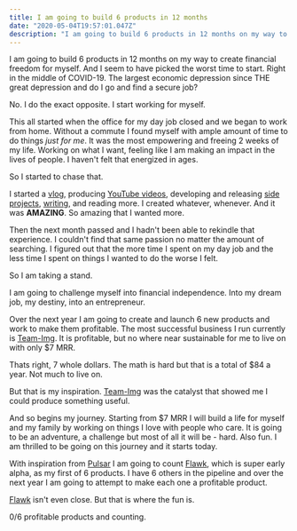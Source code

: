 ```yaml
---
title: I am going to build 6 products in 12 months
date: "2020-05-04T19:57:01.047Z"
description: "I am going to build 6 products in 12 months on my way to create financial freedom for myself. And I seem to have picked the worst time to start."
---
```


I am going to build 6 products in 12 months on my way to create financial freedom for myself. And I seem to have picked the worst time to start. Right in the middle of COVID-19. The largest economic depression since THE great depression and do I go and find a secure job?

No. I do the exact opposite. I start working for myself.

This all started when the office for my day job closed and we began to work from home. Without a commute I found myself with ample amount of time to do things _just for me_. It was the most empowering and freeing 2 weeks of my life. Working on what I want, feeling like I am making an impact in the lives of people. I haven't felt that energized in ages.

So I started to chase that.

I started a [vlog](https://www.youtube.com/playlist?list=PLCct7zpeN4PFQJ1dfW1NpCfsqBZ9shT-7), producing [YouTube videos](https://www.youtube.com/channel/UC8s7-Eb0vO7BJfudkTQUWyQ), developing and releasing [side projects](https://team-img.now.sh), [writing](https://journal.ericadamski.dev), and reading more. I created whatever, whenever. And it was **AMAZING**. So amazing that I wanted more.

Then the next month passed and I hadn't been able to rekindle that experience. I couldn't find that same passion no matter the amount of searching. I figured out that the more time I spent on my day job and the less time I spent on things I wanted to do the worse I felt.

So I am taking a stand.

I am going to challenge myself into financial independence. Into my dream job, my destiny, into an entrepreneur.

Over the next year I am going to create and launch 6 new products and work to make them profitable. The most successful business I run currently is [Team-Img](https://team-img.now.sh). It is profitable, but no where near sustainable for me to live on with only \$7 MRR.

Thats right, 7 whole dollars. The math is hard but that is a total of \$84 a year. Not much to live on.

But that is my inspiration. [Team-Img](https://team-img.now.sh) was the catalyst that showed me I could produce something useful.

And so begins my journey. Starting from \$7 MRR I will build a life for myself and my family by working on things I love with people who care. It is going to be an adventure, a challenge but most of all it will be - hard. Also fun. I am thrilled to be going on this journey and it starts today.

With inspiration from [Pulsar](https://www.trypulsar.com/) I am going to count [Flawk](https://flawk.to), which is super early alpha, as my first of 6 products. I have 6 others in the pipeline and over the next year I am going to attempt to make each one a profitable product.

[Flawk](https://flawk.to) isn't even close. But that is where the fun is.

0/6 profitable products and counting.
